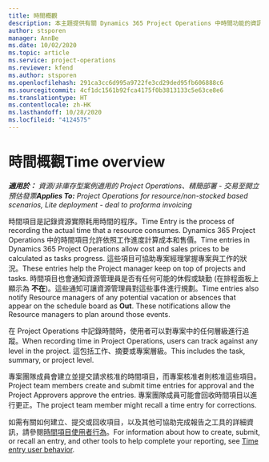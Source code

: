 ```yaml
---
title: 時間概觀
description: 本主題提供有關 Dynamics 365 Project Operations 中時間功能的資訊。
author: stsporen
manager: AnnBe
ms.date: 10/02/2020
ms.topic: article
ms.service: project-operations
ms.reviewer: kfend
ms.author: stsporen
ms.openlocfilehash: 291ca3cc6d995a9722fe3cd29ded95fb606888c6
ms.sourcegitcommit: 4cf1dc1561b92fca4175f0b3813133c5e63ce8e6
ms.translationtype: HT
ms.contentlocale: zh-HK
ms.lasthandoff: 10/28/2020
ms.locfileid: "4124575"
---
```

# <a name="time-overview"></a><span data-ttu-id="0290a-103">時間概觀</span><span class="sxs-lookup"><span data-stu-id="0290a-103">Time overview</span></span>

<span data-ttu-id="0290a-104">_**適用於：** 資源/非庫存型案例適用的 Project Operations、精簡部署 - 交易至開立預估發票_</span><span class="sxs-lookup"><span data-stu-id="0290a-104">_**Applies To:** Project Operations for resource/non-stocked based scenarios, Lite deployment - deal to proforma invoicing_</span></span>

<span data-ttu-id="0290a-105">時間項目是記錄資源實際耗用時間的程序。</span><span class="sxs-lookup"><span data-stu-id="0290a-105">Time Entry is the process of recording the actual time that a resource consumes.</span></span> <span data-ttu-id="0290a-106">Dynamics 365 Project Operations 中的時間項目允許依照工作進度計算成本和售價。</span><span class="sxs-lookup"><span data-stu-id="0290a-106">Time entries in Dynamics 365 Project Operations allow cost and sales prices to be calculated as tasks progress.</span></span> <span data-ttu-id="0290a-107">這些項目可協助專案經理掌握專案與工作的狀況。</span><span class="sxs-lookup"><span data-stu-id="0290a-107">These entries help the Project manager keep on top of projects and tasks.</span></span> <span data-ttu-id="0290a-108">時間項目也會通知資源管理員是否有任何可能的休假或缺勤 (在排程面板上顯示為 **不在**)。這些通知可讓資源管理員對這些事件進行規劃。</span><span class="sxs-lookup"><span data-stu-id="0290a-108">Time entries also notify Resource managers of any potential vacation or absences that appear on the schedule board as **Out**. These notifications allow the Resource managers to plan around those events.</span></span>

<span data-ttu-id="0290a-109">在 Project Operations 中記錄時間時，使用者可以對專案中的任何層級進行追蹤。</span><span class="sxs-lookup"><span data-stu-id="0290a-109">When recording time in Project Operations, users can track against any level in the project.</span></span> <span data-ttu-id="0290a-110">這包括工作、摘要或專案層級。</span><span class="sxs-lookup"><span data-stu-id="0290a-110">This includes the task, summary, or project level.</span></span>

<span data-ttu-id="0290a-111">專案團隊成員會建立並提交請求核准的時間項目，而專案核准者則核准這些項目。</span><span class="sxs-lookup"><span data-stu-id="0290a-111">Project team members create and submit time entries for approval and the Project Approvers approve the entries.</span></span> <span data-ttu-id="0290a-112">專案團隊成員可能會回收時間項目以進行更正。</span><span class="sxs-lookup"><span data-stu-id="0290a-112">The project team member might recall a time entry for corrections.</span></span>

<span data-ttu-id="0290a-113">如需有關如何建立、提交或回收項目，以及其他可協助完成報告之工具的詳細資訊，請參閱[時間項目使用者行為](ui-behavior-time.md)。</span><span class="sxs-lookup"><span data-stu-id="0290a-113">For information about how to create, submit, or recall an entry, and other tools to help complete your reporting, see [Time entry user behavior](ui-behavior-time.md).</span></span>

